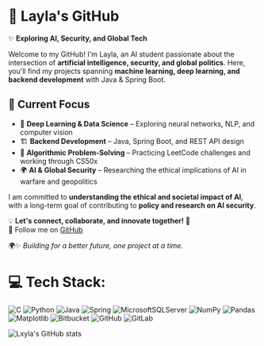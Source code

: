 # 🚀 Layla's GitHub  

✨ **Exploring AI, Security, and Global Tech**  

Welcome to my GitHub! I'm Layla, an AI student passionate about the intersection of **artificial intelligence, security, and global politics**. Here, you'll find my projects spanning **machine learning, deep learning, and backend development** with Java & Spring Boot.  

## 📌 Current Focus  
- 🤖 **Deep Learning & Data Science** – Exploring neural networks, NLP, and computer vision  
- 🏗 **Backend Development** – Java, Spring Boot, and REST API design  
- 🔢 **Algorithmic Problem-Solving** – Practicing LeetCode challenges and working through CS50x  
- 🌍 **AI & Global Security** – Researching the ethical implications of AI in warfare and geopolitics  

I am committed to **understanding the ethical and societal impact of AI**, with a long-term goal of contributing to **policy and research on AI security**.  

💡 **Let's connect, collaborate, and innovate together!** 🚀  
🔗 Follow me on [GitHub](https://github.com/yourusername)  

🌍✨ *Building for a better future, one project at a time.*  

# 💻 Tech Stack:
![C](https://img.shields.io/badge/c-%2300599C.svg?style=for-the-badge&logo=c&logoColor=white) ![Python](https://img.shields.io/badge/python-3670A0?style=for-the-badge&logo=python&logoColor=ffdd54) ![Java](https://img.shields.io/badge/java-%23ED8B00.svg?style=for-the-badge&logo=openjdk&logoColor=white) ![Spring](https://img.shields.io/badge/spring-%236DB33F.svg?style=for-the-badge&logo=spring&logoColor=white) ![MicrosoftSQLServer](https://img.shields.io/badge/Microsoft%20SQL%20Server-CC2927?style=for-the-badge&logo=microsoft%20sql%20server&logoColor=white) ![NumPy](https://img.shields.io/badge/numpy-%23013243.svg?style=for-the-badge&logo=numpy&logoColor=white) ![Pandas](https://img.shields.io/badge/pandas-%23150458.svg?style=for-the-badge&logo=pandas&logoColor=white) ![Matplotlib](https://img.shields.io/badge/Matplotlib-%23ffffff.svg?style=for-the-badge&logo=Matplotlib&logoColor=black) ![Bitbucket](https://img.shields.io/badge/bitbucket-%230047B3.svg?style=for-the-badge&logo=bitbucket&logoColor=white) ![GitHub](https://img.shields.io/badge/github-%23121011.svg?style=for-the-badge&logo=github&logoColor=white) ![GitLab](https://img.shields.io/badge/gitlab-%23181717.svg?style=for-the-badge&logo=gitlab&logoColor=white)


![Lxyla's GitHub stats](https://github-readme-stats.vercel.app/api?username=lxyla&show_icons=true&theme=radical)
